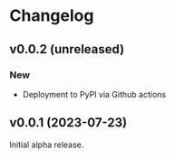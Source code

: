 Changelog
=========

v0.0.2 (unreleased)
-------------------

### New

- Deployment to PyPI via Github actions


v0.0.1 (2023-07-23)
-------------------

Initial alpha release.
